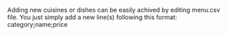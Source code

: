 Adding new cuisines or dishes can be easily achived by editing menu.csv file.
You just simply add a new line(s) following this format: 
category;name;price
